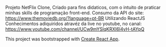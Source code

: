 Projeto NetFlix Clone, Criado para fins didaticos, com o intuito de praticar minhas skills de programação front-end.
Consumo da API do site: https://www.themoviedb.org/?language=pt-BR
Utilizando ReactJS
Conhecimentos adiquiridos atravéz da live no youtube, no canal: https://www.youtube.com/channel/UCw9mYSlqKRXI6l4vH-tAYpQ

This project was bootstrapped with [Create React App](https://github.com/facebook/create-react-app).
